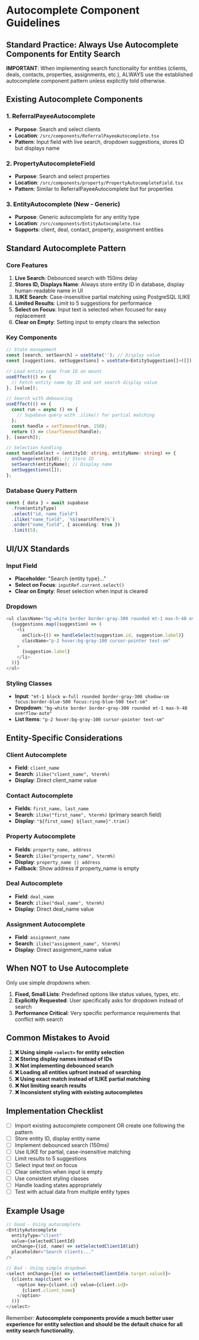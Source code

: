 # Autocomplete Component Guidelines

## Standard Practice: Always Use Autocomplete Components for Entity Search

**IMPORTANT**: When implementing search functionality for entities (clients, deals, contacts, properties, assignments, etc.), ALWAYS use the established autocomplete component pattern unless explicitly told otherwise.

## Existing Autocomplete Components

### 1. ReferralPayeeAutocomplete
- **Purpose**: Search and select clients
- **Location**: `/src/components/ReferralPayeeAutocomplete.tsx`
- **Pattern**: Input field with live search, dropdown suggestions, stores ID but displays name

### 2. PropertyAutocompleteField
- **Purpose**: Search and select properties
- **Location**: `/src/components/property/PropertyAutocompleteField.tsx`
- **Pattern**: Similar to ReferralPayeeAutocomplete but for properties

### 3. EntityAutocomplete (New - Generic)
- **Purpose**: Generic autocomplete for any entity type
- **Location**: `/src/components/EntityAutocomplete.tsx`
- **Supports**: client, deal, contact, property, assignment entities

## Standard Autocomplete Pattern

### Core Features
1. **Live Search**: Debounced search with 150ms delay
2. **Stores ID, Displays Name**: Always store entity ID in database, display human-readable name in UI
3. **ILIKE Search**: Case-insensitive partial matching using PostgreSQL ILIKE
4. **Limited Results**: Limit to 5 suggestions for performance
5. **Select on Focus**: Input text is selected when focused for easy replacement
6. **Clear on Empty**: Setting input to empty clears the selection

### Key Components
```typescript
// State management
const [search, setSearch] = useState(''); // Display value
const [suggestions, setSuggestions] = useState<EntitySuggestion[]>([]);

// Load entity name from ID on mount
useEffect(() => {
  // Fetch entity name by ID and set search display value
}, [value]);

// Search with debouncing
useEffect(() => {
  const run = async () => {
    // Supabase query with .ilike() for partial matching
  };
  const handle = setTimeout(run, 150);
  return () => clearTimeout(handle);
}, [search]);

// Selection handling
const handleSelect = (entityId: string, entityName: string) => {
  onChange(entityId); // Store ID
  setSearch(entityName); // Display name
  setSuggestions([]);
};
```

### Database Query Pattern
```typescript
const { data } = await supabase
  .from(entityType)
  .select("id, name_field")
  .ilike("name_field", `%${searchTerm}%`)
  .order("name_field", { ascending: true })
  .limit(5);
```

## UI/UX Standards

### Input Field
- **Placeholder**: "Search {entity type}..."
- **Select on Focus**: `inputRef.current.select()`
- **Clear on Empty**: Reset selection when input is cleared

### Dropdown
```typescript
<ul className="bg-white border border-gray-300 rounded mt-1 max-h-48 overflow-auto">
  {suggestions.map((suggestion) => (
    <li
      onClick={() => handleSelect(suggestion.id, suggestion.label)}
      className="p-2 hover:bg-gray-100 cursor-pointer text-sm"
    >
      {suggestion.label}
    </li>
  ))}
</ul>
```

### Styling Classes
- **Input**: `"mt-1 block w-full rounded border-gray-300 shadow-sm focus:border-blue-500 focus:ring-blue-500 text-sm"`
- **Dropdown**: `"bg-white border border-gray-300 rounded mt-1 max-h-48 overflow-auto"`
- **List Items**: `"p-2 hover:bg-gray-100 cursor-pointer text-sm"`

## Entity-Specific Considerations

### Client Autocomplete
- **Field**: `client_name`
- **Search**: `ilike("client_name", %term%)`
- **Display**: Direct client_name value

### Contact Autocomplete
- **Fields**: `first_name, last_name`
- **Search**: `ilike("first_name", %term%)` (primary search field)
- **Display**: `"${first_name} ${last_name}".trim()`

### Property Autocomplete
- **Fields**: `property_name, address`
- **Search**: `ilike("property_name", %term%)`
- **Display**: `property_name || address`
- **Fallback**: Show address if property_name is empty

### Deal Autocomplete
- **Field**: `deal_name`
- **Search**: `ilike("deal_name", %term%)`
- **Display**: Direct deal_name value

### Assignment Autocomplete
- **Field**: `assignment_name`
- **Search**: `ilike("assignment_name", %term%)`
- **Display**: Direct assignment_name value

## When NOT to Use Autocomplete

Only use simple dropdowns when:
1. **Fixed, Small Lists**: Predefined options like status values, types, etc.
2. **Explicitly Requested**: User specifically asks for dropdown instead of search
3. **Performance Critical**: Very specific performance requirements that conflict with search

## Common Mistakes to Avoid

1. **❌ Using simple `<select>` for entity selection**
2. **❌ Storing display names instead of IDs**
3. **❌ Not implementing debounced search**
4. **❌ Loading all entities upfront instead of searching**
5. **❌ Using exact match instead of ILIKE partial matching**
6. **❌ Not limiting search results**
7. **❌ Inconsistent styling with existing autocompletes**

## Implementation Checklist

- [ ] Import existing autocomplete component OR create one following the pattern
- [ ] Store entity ID, display entity name
- [ ] Implement debounced search (150ms)
- [ ] Use ILIKE for partial, case-insensitive matching
- [ ] Limit results to 5 suggestions
- [ ] Select input text on focus
- [ ] Clear selection when input is empty
- [ ] Use consistent styling classes
- [ ] Handle loading states appropriately
- [ ] Test with actual data from multiple entity types

## Example Usage

```typescript
// Good - Using autocomplete
<EntityAutocomplete
  entityType="client"
  value={selectedClientId}
  onChange={(id, name) => setSelectedClientId(id)}
  placeholder="Search clients..."
/>

// Bad - Using simple dropdown
<select onChange={(e) => setSelectedClientId(e.target.value)}>
  {clients.map(client => (
    <option key={client.id} value={client.id}>
      {client.client_name}
    </option>
  ))}
</select>
```

Remember: **Autocomplete components provide a much better user experience for entity selection and should be the default choice for all entity search functionality.**
